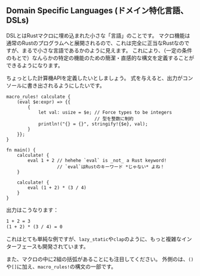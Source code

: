 ## Domain Specific Languages (ドメイン特化言語、DSLs)

DSLとはRustマクロに埋め込まれた小さな「言語」のことです。
マクロ機能は通常のRustのプログラムへと展開されるので、これは完全に正当なRustなのですが、まるで小さな言語であるかのように見えます。
これにより、（一定の条件のもとで）なんらかの特定の機能のための簡潔・直感的な構文を定義することができるようになります。

ちょっとした計算機APIを定義したいとしましょう。
式を与えると、出力がコンソールに書き出されるようにしたいです。

    macro_rules! calculate {
        (eval $e:expr) => {{
            {
                let val: usize = $e; // Force types to be integers
                                     // 型を整数に制約
                println!("{} = {}", stringify!{$e}, val);
            }
        }};
    }

    fn main() {
        calculate! {
            eval 1 + 2 // hehehe `eval` is _not_ a Rust keyword!
                       // `eval`はRustのキーワード *じゃない* よね！
        }

        calculate! {
            eval (1 + 2) * (3 / 4)
        }
    }

出力はこうなります：

``` txt
1 + 2 = 3
(1 + 2) * (3 / 4) = 0
```

これはとても単純な例ですが、`lazy_static`や`clap`のように、もっと複雑なインターフェースも開発されています。

また、マクロの中に2組の括弧があることにも注目してください。
外側のは、`()`や`[]`に加え、`macro_rules!`の構文の一部です。

